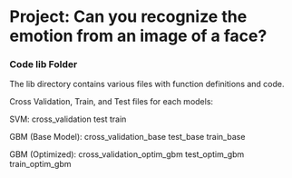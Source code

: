 # Project: Can you recognize the emotion from an image of a face?

### Code lib Folder

The lib directory contains various files with function definitions and code.

Cross Validation, Train, and Test files for each models:

SVM:
cross_validation
test
train

GBM (Base Model):
cross_validation_base
test_base
train_base

GBM (Optimized):
cross_validation_optim_gbm
test_optim_gbm
train_optim_gbm

